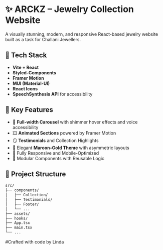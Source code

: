 # ✨ ARCKZ – Jewelry Collection Website

A visually stunning, modern, and responsive React-based jewelry website built as a task for Challani Jewellers.

## 🚀 Tech Stack

- **Vite + React**
- **Styled-Components**
- **Framer Motion**
- **MUI (Material-UI)**
- **React Icons**
- **SpeechSynthesis API** for accessibility

## 📸 Key Features

- 💎 **Full-width Carousel** with shimmer hover effects and voice accessibility  
- 🎞️ **Animated Sections** powered by Framer Motion  
- 🪞 **Testimonials** and Collection Highlights  
- 🌟 Elegant **Maroon-Gold Theme** with asymmetric layouts  
- 📱 Fully Responsive and Mobile-Optimized  
- 🧩 Modular Components with Reusable Logic

## 📁 Project Structure

```bash
src/
├── components/
│   ├── Collection/
│   ├── Testimonials/
│   ├── Footer/
│   └── ...
├── assets/
├── hooks/
├── App.tsx
├── main.tsx
└── ...
```

#Crafted with code by Linda
